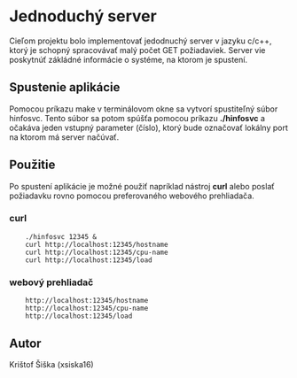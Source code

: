 # Jednoduchý server
Cieľom projektu bolo implementovať jedodnuchý server v jazyku c/c++, ktorý je schopný spracovávať malý počet GET požiadaviek. Server vie poskytnúť zákládné informácie o systéme, na ktorom je spustení.

## Spustenie aplikácie
Pomocou príkazu make v terminálovom okne sa vytvorí spustiteľný súbor hinfosvc. Tento súbor sa potom spúšťa pomocou príkazu **./hinfosvc** a očakáva jeden vstupný parameter (číslo), ktorý bude označovať lokálny port na ktorom má server načúvať.

## Použitie
Po spustení aplikácie je možné použiť napríklad nástroj **curl** alebo poslať požiadavku rovno pomocou preferovaného webového prehliadača.

### curl
```
    ./hinfosvc 12345 &
    curl http://localhost:12345/hostname
    curl http://localhost:12345/cpu-name
    curl http://localhost:12345/load
```
### webový prehliadač
```
    http://localhost:12345/hostname
    http://localhost:12345/cpu-name
    http://localhost:12345/load
```
## Autor
Krištof Šiška (xsiska16)